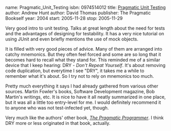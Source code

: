 name: Pragmatic_Unit_Testing
isbn: 0974514012
title: [Pragmatic Unit Testing](http://amzn.com/0974514012)
author: Andrew Hunt
author: David Thomas
publisher: The Pragmatic Bookself
year: 2004
start: 2005-11-28
stop: 2005-11-29

Very good intro to unit testing.  Talks at great length about
the need for tests and the advantages of designing for testability.
It has a very nice tutorial on using JUnit and even briefly
mentions the use of mock objects.

It is filled with very good pieces of advice.  Many of them are
arranged into catchy mnemonics.  But they often feel forced and
some are so long that it becomes hard to recall what they stand
for.  This reminded me of a similar device that I keep hearing:
DRY - _Don't Repeat Yourself_.  It's about removing code
duplication, but everytime I see "DRY", it takes me a while to
remember what it's about.  So I try not to rely on mnemonics too
much.

Pretty much everything it says I had already gathered from
various other sources.  Martin Fowler's books, Software Development
magazine, Bob Martin's writings, etc.  It is nice to have it all
neatly summarized in one place, but it was all a little too
entry-level for me.  I would definitely recommend it to anyone who
was not test-infected yet, though.

Very much like the authors' other book,
[_The Pragmatic Programmer_](http://amzn.com/020161622X).
I think DRY more or less originated in that book, actually.
